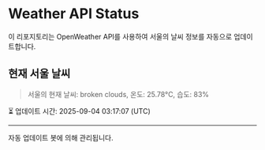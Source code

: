 
# Weather API Status

이 리포지토리는 OpenWeather API를 사용하여 서울의 날씨 정보를 자동으로 업데이트합니다.

## 현재 서울 날씨
> 서울의 현재 날씨: broken clouds, 온도: 25.78°C, 습도: 83%

⏳ 업데이트 시간: 2025-09-04 03:17:07 (UTC)

---
자동 업데이트 봇에 의해 관리됩니다.
